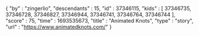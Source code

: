 {
  "by" : "zingerlio",
  "descendants" : 15,
  "id" : 37346115,
  "kids" : [ 37346735, 37346728, 37346827, 37346944, 37346741, 37346764, 37346744 ],
  "score" : 75,
  "time" : 1693535673,
  "title" : "Animated Knots",
  "type" : "story",
  "url" : "https://www.animatedknots.com/"
}
